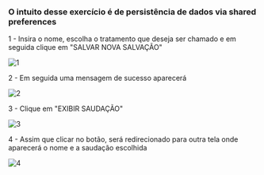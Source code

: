 ### O intuito desse exercício é de persistência de dados via shared preferences

1 - Insira o nome, escolha o tratamento que deseja ser chamado e em seguida clique em "SALVAR NOVA SALVAÇÃO"

![1](https://user-images.githubusercontent.com/28809180/183777566-624ed47b-924f-44b1-a815-679b9ccab7e1.png)

2 - Em seguida uma mensagem de sucesso aparecerá

![2](https://user-images.githubusercontent.com/28809180/183777624-7d42042f-37f8-49f0-914a-f989981c8ea5.png)

3 - Clique em "EXIBIR SAUDAÇÃO"

![3](https://user-images.githubusercontent.com/28809180/183777833-2c05ffe5-20eb-414a-97b0-e70baefcefd4.jpg)

4 - Assim que clicar no botão, será redirecionado para outra tela onde aparecerá o nome e a saudação escolhida

![4](https://user-images.githubusercontent.com/28809180/183777991-c68977d0-efd2-4ab5-b8e9-71b6ca46639b.jpg)
